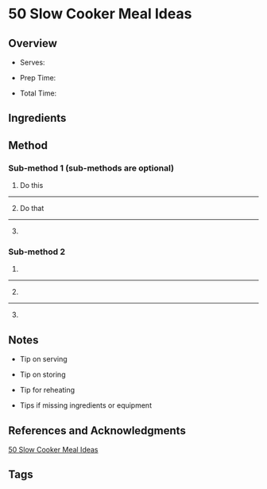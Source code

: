 # 50 Slow Cooker Meal Ideas

## Overview

- Serves:

- Prep Time:

- Total Time:

## Ingredients



## Method

### Sub-method 1 (sub-methods are optional)

1. Do this
---
2. Do that
---
3.

### Sub-method 2

1.
---
2.
---
3.

## Notes

- Tip on serving

- Tip on storing

- Tip for reheating

- Tips if missing ingredients or equipment

## References and Acknowledgments

[50 Slow Cooker Meal Ideas](http://www.shugarysweets.com/2013/08/50-slow-cooker-meal-ideas)

## Tags


